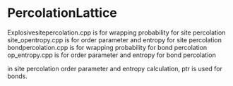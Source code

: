 # PercolationLattice

Explosivesitepercolation.cpp is for wrapping probability for site percolation <br />
site_opentropy.cpp is for order parameter and entropy for site percolation <br />
bondpercolation.cpp is for wrapping probability for bond percolation <br />
op_entropy.cpp is for order parameter and entropy for bond percolation <br />

in site percolation order parameter and entropy calculation, ptr is used for bonds.
